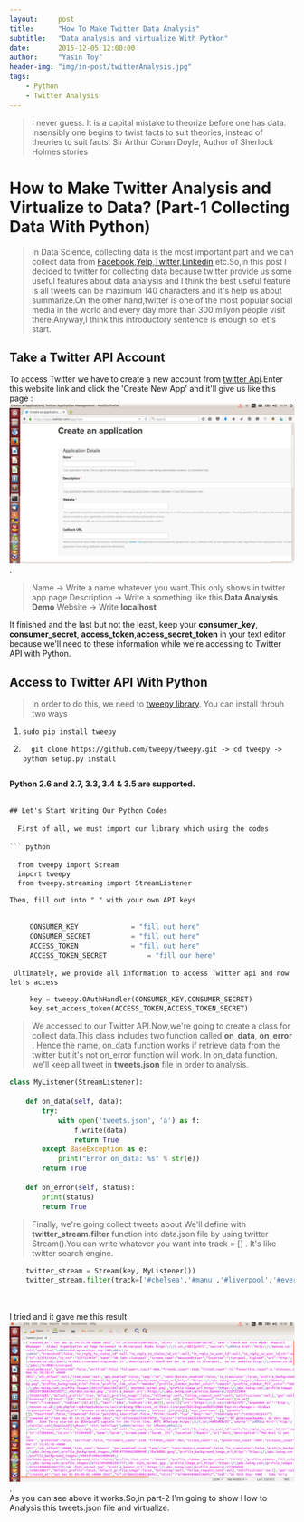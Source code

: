 ```yaml
---
layout:     post
title:      "How To Make Twitter Data Analysis"
subtitle:   "Data analysis and virtualize With Python"
date:       2015-12-05 12:00:00
author:     "Yasin Toy"
header-img: "img/in-post/twitterAnalysis.jpg"
tags:
    - Python
    - Twitter Analysis
---
```



> I never guess. It is a capital mistake to theorize before one has data. Insensibly one begins to twist facts to suit theories, instead of theories to suit facts.
Sir Arthur Conan Doyle, Author of Sherlock Holmes stories

# How to Make Twitter Analysis and Virtualize to Data? (Part-1 Collecting Data With Python)

> In Data Science, collecting data is the most important part and we can collect data from [Facebook](http://www.facebook.com),[Yelp](http://www.yelp.com),[Twitter](http://www.twitter.com),[Linkedin](http://wwww.linkedin.com) etc.So,in this post I decided to twitter for collecting data because twitter provide us some useful features about data analysis and I think the best useful feature is all tweets can be maximum 140 characters and it's help us about summarize.On the other hand,twitter is one of the most popular social media in the world and every day more than 300 milyon people visit there.Anyway,I think this introductory sentence is enough so let's start.
	
## Take a Twitter API Account
	
   To access Twitter we have to create a new account from [twitter Api](https://apps.twitter.com/).Enter this website link and click the 'Create New App' and it'll give us like this page : ![img](/img/in-post/createApplicationPage.png).
 
> Name 		  -> Write a name whatever you want.This only shows in twitter app page
> Description 	  -> Write a something like this **Data Analysis Demo**
> Website         -> Write **localhost**

   It finished and the last but not the least, keep your **consumer_key**, **consumer_secret**, **access_token**,**access_secret_token** in your text editor because we'll need to these information while we're accessing to Twitter API with Python.


## Access to Twitter API With Python

> In order to do this, we need to [tweepy library](http://www.tweepy.org/).
> You can install throuh two ways
1) ``` sudo pip install tweepy ```
2) ```  git clone https://github.com/tweepy/tweepy.git -> cd tweepy -> python setup.py install```	   
	    
   ```
**Python 2.6 and 2.7, 3.3, 3.4 & 3.5 are supported.**
  ```

## Let's Start Writing Our Python Codes

	First of all, we must import our library which using the codes
	
 ``` python
 	
	from tweepy import Stream
	import tweepy
	from tweepy.streaming import StreamListener
```

	Then, fill out into " " with your own API keys
	
```	python

	 CONSUMER_KEY    	      = "fill out here"
	 CONSUMER_SECRET	      = "fill out here"
	 ACCESS_TOKEN    	      = "fill out here"
	 ACCESS_TOKEN_SECRET  	      = "fill our here" 
```

	 Ultimately, we provide all information to access Twitter api and now let's access
	
```python
	 key = tweepy.OAuthHandler(CONSUMER_KEY,CONSUMER_SECRET)
	 key.set_access_token(ACCESS_TOKEN,ACCESS_TOKEN_SECRET)

```

> We accessed to our Twitter API.Now,we're going to create a class for collect data.This class includes two function called **on_data**, **on_error** . Hence the name, on_data function works if retrieve data from the twitter but it's not on_error function will work. In on_data function, we'll keep all tweet in **tweets.json** file in order to analysis.

```python
class MyListener(StreamListener):
 
    def on_data(self, data):
        try:
            with open('tweets.json', 'a') as f:
                f.write(data)
                return True
        except BaseException as e:
            print("Error on_data: %s" % str(e))
        return True
 
    def on_error(self, status):
        print(status)
        return True

```

> Finally, we're going collect tweets about We'll define with **twitter_stream.filter** function into data.json file by using twitter Stream().You can write whatever you want into track = [] . It's like twitter search engine.
	
```python	
	twitter_stream = Stream(key, MyListener())
	twitter_stream.filter(track=['#chelsea','#manu','#liverpool','#everton'],languages=['en']) 
	
	
```

I tried and it gave me this result  </br>![img](/img/in-post/tweetsResult.png). 
</br>As you can see above it works.So,in part-2 I'm going to show How to Analysis this tweets.json file and virtualize.






	


